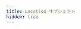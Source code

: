 ```yaml
---
title: Location オブジェクト
hidden: true
---
```


<!-- ここに、それが何であるか、どのように使用できるかについての説明を記述します。スクロール復元など、いくつかのハウツーを記述する良い機会になるでしょう。 -->

